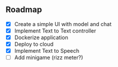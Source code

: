 
## Roadmap

- [x] Create a simple UI with model and chat
- [x] Implement Text to Text controller
- [x] Dockerize application
- [x] Deploy to cloud
- [x] Implement Text to Speech
- [ ] Add minigame (rizz meter?)